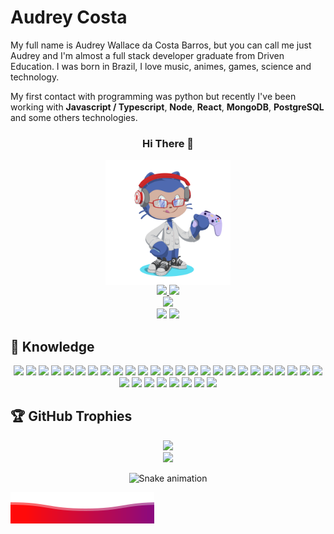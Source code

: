 <h1>Audrey Costa</h1>

<p align="left">My full name is Audrey Wallace da Costa Barros, but you can call me just Audrey and I'm almost a full stack developer graduate from Driven Education. I was born in Brazil, I love music, animes, games, science and technology.</p>

My first contact with programming was python but recently I've been working with **Javascript / Typescript**, **Node**, **React**, **MongoDB**, **PostgreSQL** and some others technologies.

<div align="center">
  <h3>Hi There 👋</h2>
  <img align="center" src="./.github/assets/octocat-1666392353916.png" style="width:200px;"/>
</div>

<div align="center">
  <a href = "mailto:audreycosta@nano.ufrj.br" target="_blank">
    <img src="https://img.shields.io/badge/-Gmail-%23333?style=for-the-badge&logo=gmail&logoColor=red&color=white" target="_blank">
  </a>
  <a href="https://www.linkedin.com/in/audrey-wallace-da-costa-barros-160674184/" target="_blank">
    <img src="https://img.shields.io/badge/-LinkedIn-%230077B5?style=for-the-badge&logo=linkedin&logoColor=white" target="_blank">
  </a>
</div>



<!--Sequence Strike-->

 <div align="center"> 
  <a href="https://git.io/streak-stats" >
   <img src="https://streak-stats.demolab.com?user=Audrey-Costa&theme=git-dark&border_radius=10&locale=pt-br&background=080101" />
  </a>
</div>

<!--Most Used Languages-->
<div align="center">
    <img height=150px src="https://github-readme-stats.vercel.app/api?username=Audrey-Costa&layout=compact&theme=merko&border_color=33FF33&show_icons=true" />
    <img height=150px src="https://github-readme-stats.vercel.app/api/top-langs/?username=Audrey-Costa&layout=compact&theme=merko&border_color=33FF33&langs_count=10&card_width=400&custom_title=Linguagens%20Mais%20Usadas" />
</div>

<!--Tecnologies-->

## 📲 Knowledge
<div align="center">
   <img height=40px src="https://img.shields.io/badge/HTML5-E34F26?style=for-the-badge&logo=html5&logoColor=white" />
   <img height=40px src="https://img.shields.io/badge/CSS3-1572B6?style=for-the-badge&logo=css3&logoColor=white" />
   <img height=40px src="https://img.shields.io/badge/JavaScript-F7DF1E?style=for-the-badge&logo=javascript&logoColor=black" />
   <img height=40px src="https://img.shields.io/badge/TypeScript-007ACC?style=for-the-badge&logo=typescript&logoColor=white" />
   <img height=40px src="https://img.shields.io/badge/Node.js-43853D?style=for-the-badge&logo=node.js&logoColor=white" />
   <img height=40px src="https://img.shields.io/badge/npm-CB3837?style=for-the-badge&logo=npm&logoColor=white" />
   <img height=40px src="https://img.shields.io/badge/React-20232A?style=for-the-badge&logo=react&logoColor=61DAFB" />
   <img height=40px src="https://img.shields.io/badge/styled--components-DB7093?style=for-the-badge&logo=styled-components&logoColor=white" />
   <img height=40px src="https://img.shields.io/badge/Express.js-404D59?style=for-the-badge" />
   <img height=40px src="https://img.shields.io/badge/AXIOS-671DDF?style=for-the-badge&logo=axios&logoColor=white" />
   <img height=40px src="https://img.shields.io/badge/MongoDB-4EA94B?style=for-the-badge&logo=mongodb&logoColor=white" />
   <img height=40px src="https://img.shields.io/badge/redis-DC382C?style=for-the-badge&logo=redis&logoColor=white ">
   <img height=40px src="https://img.shields.io/badge/PostgreSQL-316192?style=for-the-badge&logo=postgresql&logoColor=white" />
   <img height=40px src="https://img.shields.io/badge/Prisma-3982CE?style=for-the-badge&logo=Prisma&logoColor=white" />
   <img height=40px src="https://img.shields.io/badge/cypress-04BE8E?style=for-the-badge&logo=cypress&logoColor=white" >
   <img height=40px src="https://img.shields.io/badge/Jest-323330?style=for-the-badge&logo=Jest&logoColor=white" />
   <img height=40px src="https://img.shields.io/badge/docker-%230db7ed.svg?style=for-the-badge&logo=docker&logoColor=white" />
   <img height=40px src="https://img.shields.io/badge/Vercel-000000?style=for-the-badge&logo=vercel&logoColor=white" />
   <img height=40px src="https://img.shields.io/badge/Heroku-430098?style=for-the-badge&logo=heroku&logoColor=white" />
   <img height=40px src="https://img.shields.io/badge/Amazon_AWS-FF9900?style=for-the-badge&logo=amazonaws&logoColor=white" />
   <img height=40px src="https://img.shields.io/badge/NGINX-28A745?style=for-the-badge&logo=Nginx&logoColor=white" />
   <img height=40px src="https://img.shields.io/badge/GIT-E44C30?style=for-the-badge&logo=git&logoColor=white" />
   <img height=40px src="https://img.shields.io/badge/github-FFFFFF?style=for-the-badge&logo=github&logoColor=black" />
   <img height=40px src="https://img.shields.io/badge/Visual_Studio_Code-0078D4?style=for-the-badge&logo=visual%20studio%20code&logoColor=white" />
   <img height=40px src="https://img.shields.io/badge/Trello-0052CC?style=for-the-badge&logo=trello&logoColor=white" />
   <img height=40px src="https://img.shields.io/badge/wakatime-FFFFFF?style=for-the-badge&logo=wakatime&logoColor=black" />
   <img height=40px src="https://img.shields.io/badge/Notion-000000?style=for-the-badge&logo=notion&logoColor=white" />
   <img height=40px src="https://img.shields.io/badge/slack-611F69?style=for-the-badge&logo=slack&logoColor=white" />
   <img height=40px src="https://img.shields.io/badge/Miro-050038?style=for-the-badge&logo=Miro&logoColor=white" />
   <img height=40px src="https://img.shields.io/badge/Markdown-000000?style=for-the-badge&logo=markdown&logoColor=white" />
   <img height=40px src="https://img.shields.io/badge/Figma-F24E1E?style=for-the-badge&logo=figma&logoColor=white" />
   <img height=40px src="https://img.shields.io/badge/Windows-0078D6?style=for-the-badge&logo=windows&logoColor=white" />
   <img height=40px src="https://img.shields.io/badge/Ubuntu-E95420?style=for-the-badge&logo=ubuntu&logoColor=white" />
</div>

##

<!--Github Trophies-->
## 🏆 GitHub Trophies
<div align="center">
  <a>
    <img src="https://github-profile-trophy.vercel.app/?username=Audrey-Costa&theme=radical&column=4&margin-w=15&title=Followers,Repositories,Stars,Commits" />
  </a> 
</div>

<!--Attribute Stats-->

<div align="center">  
  <a href="https://app.dooboo.io/Audrey-Costa">
    <img src="https://server.dooboo.io/github-stats/Audrey-Costa" width="600" />
  </a>
</div>

<!--Snake-->

<div align="center">
  
  ![Snake animation](https://github.com/Audrey-Costa/Audrey-Costa/blob/output/github-contribution-grid-snake.svg)

</div>

<img src="./.github/assets/Bottom.svg"/>


<!--
**Audrey-Costa/Audrey-Costa** is a ✨ _special_ ✨ repository because its `README.md` (this file) appears on your GitHub profile.

Here are some ideas to get you started:

- 🔭 I’m currently working on ...
- 🌱 I’m currently learning ...
- 👯 I’m looking to collaborate on ...
- 🤔 I’m looking for help with ...
- 💬 Ask me about ...
- 📫 How to reach me: ...
- 😄 Pronouns: ...
- ⚡ Fun fact: ...
-->
